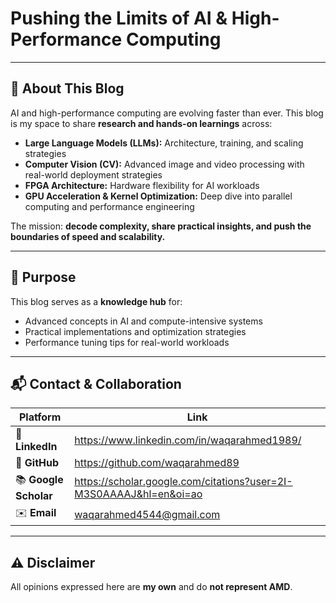# **Pushing the Limits of AI & High-Performance Computing**

---

## **📌 About This Blog**
AI and high-performance computing are evolving faster than ever. This blog is my space to share **research and hands-on learnings** across:
- **Large Language Models (LLMs):** Architecture, training, and scaling strategies 
- **Computer Vision (CV):** Advanced image and video processing with real-world deployment strategies 
- **FPGA Architecture:** Hardware flexibility for AI workloads
- **GPU Acceleration & Kernel Optimization:** Deep dive into parallel computing and performance engineering 

The mission: **decode complexity, share practical insights, and push the boundaries of speed and scalability.**

---

## **🎯 Purpose**
This blog serves as a **knowledge hub** for:
- Advanced concepts in AI and compute-intensive systems
- Practical implementations and optimization strategies
- Performance tuning tips for real-world workloads

---

## **📬 Contact & Collaboration**

| Platform        | Link |
|-----------------|------|
| 🔗 **LinkedIn** | https://www.linkedin.com/in/waqarahmed1989/ |
| 🐙 **GitHub**   | https://github.com/waqarahmed89 |
| 📚 **Google Scholar** | https://scholar.google.com/citations?user=2I-M3S0AAAAJ&hl=en&oi=ao |
| ✉️ **Email**    | waqarahmed4544@gmail.com |

---

## **⚠️ Disclaimer**
All opinions expressed here are **my own** and do **not represent AMD**.


